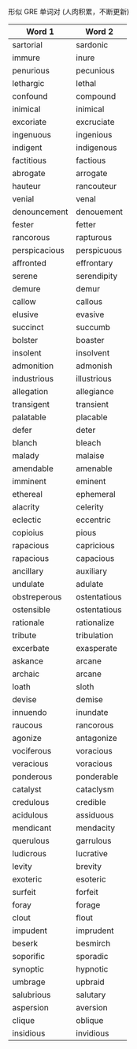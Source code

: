 形似 GRE 单词对 (人肉积累，不断更新)

| Word 1 | Word 2|
| ------------- | ------------- |
| sartorial | sardonic	|
| immure | inure |
| penurious | pecunious |
| lethargic | lethal |
| confound | compound |
| inimical | inimical |
| excoriate | excruciate |
| ingenuous | ingenious |
| indigent | indigenous |
| factitious | factious |
| abrogate | arrogate |
| hauteur | rancouteur |
| venial | venal |
| denouncement | denouement |
| fester | fetter |
| rancorous | rapturous |
| perspicacious| perspicuous |
| affronted | effrontary |
| serene | serendipity |
| demure | demur |
| callow | callous |
| elusive | evasive |
| succinct | succumb |
| bolster | boaster |
| insolent | insolvent |
| admonition | admonish |
| industrious | illustrious |
| allegation | allegiance |
| transigent | transient |
| palatable | placable |
| defer | deter |
| blanch | bleach |
| malady | malaise |
| amendable | amenable |
| imminent | eminent |
| ethereal | ephemeral |
| alacrity | celerity |
| eclectic | eccentric |
| copioius | pious |
| rapacious | capricious |
| rapacious | capacious |
| ancillary | auxiliary |
| undulate | adulate |
| obstreperous | ostentatious |
| ostensible | ostentatious |
| rationale | rationalize |
| tribute | tribulation |
| excerbate | exasperate |
| askance | arcane |
| archaic | arcane |
| loath | sloth |
| devise | demise |
| innuendo | inundate |
| raucous | rancorous |
| agonize | antagonize |
| vociferous | voracious |
| veracious | voracious |
| ponderous | ponderable |
| catalyst | cataclysm |
| credulous | credible |
| acidulous | assiduous |
| mendicant | mendacity |
| querulous | garrulous |
| ludicrous | lucrative |
| levity | brevity |
| exoteric | esoteric|
| surfeit | forfeit |
| foray | forage |
| clout | flout |
| impudent | imprudent |
| beserk | besmirch |
| soporific | sporadic |
| synoptic | hypnotic |
| umbrage | upbraid |
| salubrious | salutary |
| aspersion | aversion |
| clique | oblique |
| insidious | invidious |